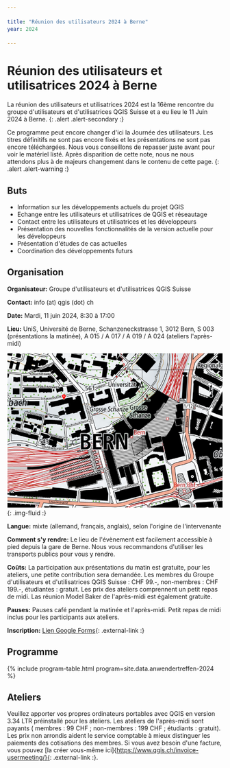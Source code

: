 ```yaml
---

title: "Réunion des utilisateurs 2024 à Berne"
year: 2024

---
```


# Réunion des utilisateurs et utilisatrices 2024 à Berne

La réunion des utilisateurs et utilisatrices 2024 est la 16ème rencontre du groupe
d'utilisateurs et d'utilisatrices QGIS Suisse et a eu lieu le 11 Juin 2024 à Berne.
{: .alert .alert-secondary :}

Ce programme peut encore changer d'ici la Journée des utilisateurs. Les titres définitifs ne sont pas encore fixés et les présentations ne sont pas encore téléchargées. Nous vous conseillons de repasser juste avant pour voir le matériel listé. Après disparition de cette note, nous ne nous attendons plus à de majeurs changement dans le contenu de cette page.
{: .alert .alert-warning :}

## Buts

* Information sur les développements actuels du projet QGIS
* Echange entre les utilisateurs et utilisatrices de QGIS et réseautage
* Contact entre les utilisateurs et utilisatrices et les développeurs
* Présentation des nouvelles fonctionnalités de la version actuelle pour les développeurs
* Présentation d'études de cas actuelles
* Coordination des développements futurs

## Organisation

**Organisateur:** Groupe d'utilisateurs et d'utilisatrices QGIS Suisse

**Contact:** info (at) qgis (dot) ch

**Date:** Mardi, 11 juin 2024, 8:30 à 17:00

**Lieu:** UniS, Université de Berne, Schanzeneckstrasse 1, 3012 Bern, S 003 (présentations la matinée), A 015 / A 017 / A 019 / A 024 (ateliers l'après-midi)

![](/assets/img/lageplan_unis_unibe_swisstopo_2024.png){: .img-fluid :}

**Langue:** mixte (allemand, français, anglais), selon l'origine de l'intervenante

**Comment s'y rendre:** Le lieu de l'évènement est facilement accessible à pied
depuis la gare de Berne. Nous vous recommandons d'utiliser les transports publics
pour vous y rendre.

**Coûts:** La participation aux présentations du matin est gratuite,
pour les ateliers, une petite contribution sera demandée. Les membres du Groupe
d'utilisateurs et d'utilisatrices QGIS Suisse : CHF 99.-, non-membres : CHF 199.-, étudiantes :
gratuit. Les prix des ateliers comprennent un petit repas de midi.
Las réunion Model Baker de l'après-midi est également gratuite.

**Pauses:** Pauses café pendant la matinée et l'après-midi. Petit repas de midi inclus pour les participants aux ateliers.

**Inscription:** [Lien Google Forms](https://forms.gle/iyC8cCB85T9wrSCW6){: .external-link :}

## Programme

{% include program-table.html program=site.data.anwendertreffen-2024 %}

## Ateliers

Veuillez apporter vos propres ordinateurs portables avec QGIS en version 3.34 LTR
préinstallé pour les ateliers. Les ateliers de l'après-midi sont payants
( membres : 99 CHF ; non-membres : 199 CHF ; étudiants : gratuit). Les prix non
arrondis aident le service comptable à mieux distinguer les paiements des
cotisations des membres. Si vous avez besoin d'une facture, vous pouvez
[la créer vous-même ici]{https://www.qgis.ch/invoice-usermeeting/}{: .external-link :}.
